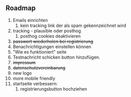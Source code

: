 ## Roadmap

1. Emails einrichten
   1. kein tracking link der als spam gekennzeichnet wird
2. tracking - plausible oder posthog
   1. posthog cookies deaktivieren
3. ~~passwort wiederholen bei registrierung~~
4. Benachrichtigungen einstellen können
5. "Wie es funktioniert" seite
6. Testnachricht schicken button hinzufügen. 
7. ~~impressum~~
8. ~~datenschutzvereinbarung~~
9. new logo
10. more mobile friendly
11. startseite verbessern:
    1.  registrierungsbutton hochziehen